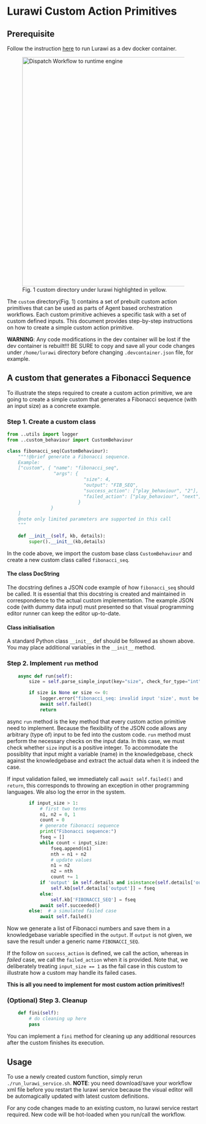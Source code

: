 # Lurawi Custom Action Primitives

## Prerequisite

Follow the instruction [here](../../docs/LurawiDevContainer.md) to run Lurawi as a dev docker container.

<figure>
    <img src="../../docs/images/devcontainer3.png"
         alt="Dispatch Workflow to runtime engine" width="600px"
         style="display: block; margin: 0 auto"/>
    <figcaption>Fig. 1 custom directory under lurawi highlighted in yellow.</figcaption>
</figure>

The ```custom``` directory(Fig. 1) contains a set of prebuilt custom action primitives that can be used as parts of Agent based orchestration workflows. Each custom primitive achieves a specific task with a set of custom defined inputs. This document provides step-by-step instructions on how to create a simple custom action primitive.

**WARNING**: Any code modifications in the dev container will be lost if the dev container is rebuilt!!! BE SURE to copy and save all your code changes under ```/home/lurawi``` directory before changing ```.devcontainer.json``` file, for example.

## A custom that generates a Fibonacci Sequence

To illustrate the steps required to create a custom action primitive, we are going to create a simple custom that generates a Fibonacci sequence (with an input size) as a concrete example.

### Step 1. Create a custom class

```Python
from ..utils import logger
from ..custom_behaviour import CustomBehaviour

class fibonacci_seq(CustomBehaviour):
    """!@brief generate a Fibonacci sequence.
    Example:
    ["custom", { "name": "fibonacci_seq",
                 "args": {
                            "size": 4,
                            "output": "FIB_SEQ",
                            "success_action": ["play_behaviour", "2"],
                            "failed_action": ["play_behaviour", "next"]
                          }
                }
    ]
    @note only limited parameters are supported in this call
    """

    def __init__(self, kb, details):
        super().__init__(kb,details)
```

In the code above, we import the custom base class `CustomBehaviour` and create a new custom class called `fibonacci_seq`.

#### The class DocString

The docstring defines a JSON code example of how `fibonacci_seq` should be called. It is essential that this docstring is created and maintained in correspondence to the actual custom implementation. The example JSON code (with dummy data input) must presented so that visual programming editor runner can keep the editor up-to-date.

#### Class initialisation

A standard Python class `__init__` def should be followed as shown above. You may place additional variables in the `__init__` method.

### Step 2. Implement **`run`** method

```Python
    async def run(self):
        size = self.parse_simple_input(key="size", check_for_type="int")

        if size is None or size <= 0:
            logger.error("fibonacci_seq: invalid input 'size', must be a +ve integer.")
            await self.failed()
            return
```

async `run` method is the key method that every custom action primitive need to implement. Because the flexibility of the JSON code allows any arbitrary (type of) input to be fed into the custom code. `run` method must perform the necessary checks on the input data. In this case, we must check whether `size` input is a positive integer. To accommodate the possiblity that input might a variable (name) in the knowledgebase, check against the knowledgebase and extract the actual data when it is indeed the case.

If input validation failed, we immediately call `await self.failed()` and `return`, this corresponds to throwing an exception in other programming languages. We also log the error in the system.

```Python
        if input_size > 1:
            # first two terms
            n1, n2 = 0, 1
            count = 0
            # generate fibonacci sequence
            print("Fibonacci sequence:")
            fseq = []
            while count < input_size:
                fseq.append(n1)
                nth = n1 + n2
                # update values
                n1 = n2
                n2 = nth
                count += 1
            if 'output' in self.details and isinstance(self.details['output'], str):
                self.kb[self.details['output']] = fseq
            else:
                self.kb['FIBONACCI_SEQ'] = fseq
            await self.succeeded()
        else:  # a simulated failed case
            await self.failed()
```

Now we generate a list of Fibonacci numbers and save them in a knowledgebase variable specified in the `output`. If `output` is not given, we save the result under a generic name  `FIBONACCI_SEQ`.

If the follow on `success_action` is defined, we call the action, whereas in *failed* case, we call the `failed_action` when it is provided. Note that, we deliberately treating `input_size == 1` as the fail case in this custom to illustrate how a custom may handle its failed cases. 

**This is all you need to implement for most custom action primitives!!**

### (Optional) Step 3. Cleanup

```Python
    def fini(self):
        # do cleaning up here
        pass
```

You can implement a `fini` method for cleaning up any additional resources after the custom finishes its execution.

## Usage

To use a newly created custom function, simply rerun ```./run_lurawi_service.sh```. **NOTE**: you need download/save your workflow xml file before you restart the lurawi service because the visual editor will be automagically updated with latest custom definitions.

For any code changes made to an existing custom, no lurawi service restart required. New code will be hot-loaded when you run/call the workflow.